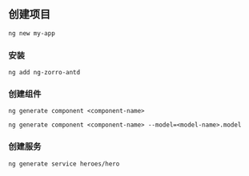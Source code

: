 ## 创建项目

```sh
ng new my-app
```

### 安装

```
ng add ng-zorro-antd
```

### 创建组件

```
ng generate component <component-name>

ng generate component <component-name> --model=<model-name>.model

```

### 创建服务

```
ng generate service heroes/hero
```


